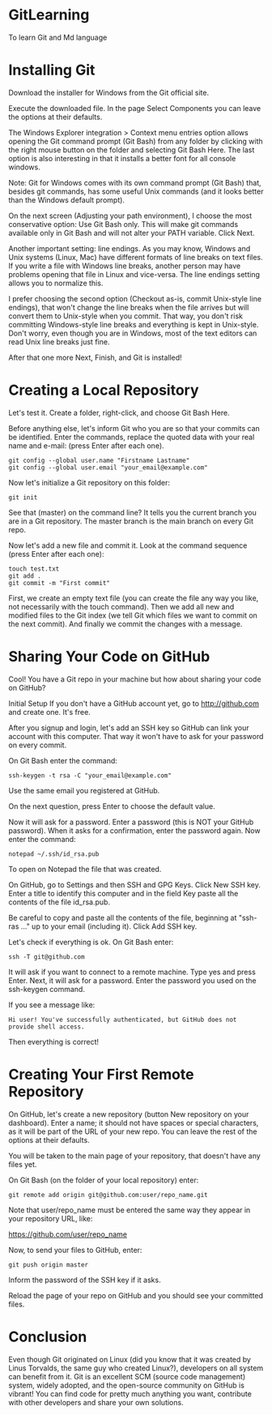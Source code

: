 # GitLearning

To learn Git and Md language

# Installing Git
Download the installer for Windows from the Git official site.

Execute the downloaded file. In the page Select Components you can leave the options at their defaults.

The Windows Explorer integration > Context menu entries option allows opening the Git command prompt (Git Bash) from any folder by clicking with the right mouse button on the folder and selecting Git Bash Here. The last option is also interesting in that it installs a better font for all console windows.

Note: Git for Windows comes with its own command prompt (Git Bash) that, besides git commands, has some useful Unix commands (and it looks better than the Windows default prompt).

On the next screen (Adjusting your path environment), I choose the most conservative option: Use Git Bash only. This will make git commands available only in Git Bash and will not alter your PATH variable. Click Next.

Another important setting: line endings. As you may know, Windows and Unix systems (Linux, Mac) have different formats of line breaks on text files. If you write a file with Windows line breaks, another person may have problems opening that file in Linux and vice-versa. The line endings setting allows you to normalize this.

I prefer choosing the second option (Checkout as-is, commit Unix-style line endings), that won't change the line breaks when the file arrives but will convert them to Unix-style when you commit. That way, you don't risk committing Windows-style line breaks and everything is kept in Unix-style. Don't worry, even though you are in Windows, most of the text editors can read Unix line breaks just fine.

After that one more Next, Finish, and Git is installed!


# Creating a Local Repository
Let's test it. Create a folder, right-click, and choose Git Bash Here.

Before anything else, let's inform Git who you are so that your commits can be identified. Enter the commands, replace the quoted data with your real name and e-mail: (press Enter after each one).

```
git config --global user.name "Firstname Lastname"
git config --global user.email "your_email@example.com"
```

Now let's initialize a Git repository on this folder:

```
git init
```
See that (master) on the command line? It tells you the current branch you are in a Git repository. The master branch is the main branch on every Git repo.

Now let's add a new file and commit it. Look at the command sequence (press Enter after each one):

```
touch test.txt
git add .
git commit -m "First commit"
```

First, we create an empty text file (you can create the file any way you like, not necessarily with the touch command). Then we add all new and modified files to the Git index (we tell Git which files we want to commit on the next commit). And finally we commit the changes with a message.


# Sharing Your Code on GitHub
Cool! You have a Git repo in your machine but how about sharing your code on GitHub?

Initial Setup
If you don't have a GitHub account yet, go to http://github.com and create one. It's free.

After you signup and login, let's add an SSH key so GitHub can link your account with this computer. That way it won't have to ask for your password on every commit.

On Git Bash enter the command:

```
ssh-keygen -t rsa -C "your_email@example.com"
```

Use the same email you registered at GitHub.

On the next question, press Enter to choose the default value.

Now it will ask for a password. Enter a password (this is NOT your GitHub password). When it asks for a confirmation, enter the password again. Now enter the command:

```
notepad ~/.ssh/id_rsa.pub
```


To open on Notepad the file that was created.

On GitHub, go to Settings and then SSH and GPG Keys. Click New SSH key. Enter a title to identify this computer and in the field Key paste all the contents of the file id_rsa.pub.

Be careful to copy and paste all the contents of the file, beginning at "ssh-ras ..." up to your email (including it). Click Add SSH key.

Let's check if everything is ok. On Git Bash enter:

```
ssh -T git@github.com
```
It will ask if you want to connect to a remote machine. Type yes and press Enter. Next, it will ask for a password. Enter the password you used on the ssh-keygen command.

If you see a message like:

```
Hi user! You've successfully authenticated, but GitHub does not provide shell access.
```

Then everything is correct!


# Creating Your First Remote Repository
On GitHub, let's create a new repository (button New repository on your dashboard). Enter a name; it should not have spaces or special characters, as it will be part of the URL of your new repo. You can leave the rest of the options at their defaults.

You will be taken to the main page of your repository, that doesn't have any files yet.

On Git Bash (on the folder of your local repository) enter:

```
git remote add origin git@github.com:user/repo_name.git
```

Note that user/repo_name must be entered the same way they appear in your repository URL, like:

https://github.com/user/repo_name

Now, to send your files to GitHub, enter:

```
git push origin master
```

Inform the password of the SSH key if it asks.

Reload the page of your repo on GitHub and you should see your committed files.

# Conclusion
Even though Git originated on Linux (did you know that it was created by Linus Torvalds, the same guy who created Linux?), developers on all system can benefit from it. Git is an excellent SCM (source code management) system, widely adopted, and the open-source community on GitHub is vibrant! You can find code for pretty much anything you want, contribute with other developers and share your own solutions.
